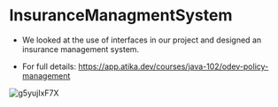 # InsuranceManagmentSystem

- We looked at the use of interfaces in our project and designed an insurance management system.

- For full details: https://app.atika.dev/courses/java-102/odev-policy-management


![g5yujIxF7X](https://user-images.githubusercontent.com/81872331/205313456-aff3b6f4-c2fd-4d36-84c4-f2875f8b4532.png)
